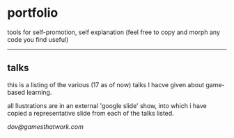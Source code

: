 # portfolio
tools for self-promotion, self explanation
(feel free to copy and morph any code you find useful)

---

## talks
this is a listing of the various (17 as of now) talks I hacve given about game-based learning.

all llustrations are in an external 'google slide' show, into which i have copied a representative slide from each of the talks listed.


_dov@gamesthatwork.com_

